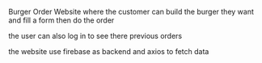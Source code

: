 Burger Order Website where the customer can build the burger they want and fill a form then do the order

the user can also log in to see there previous orders

the website use firebase as backend and axios to fetch data
